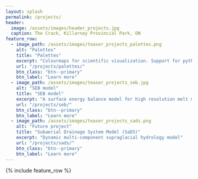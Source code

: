 ```yaml
---
layout: splash
permalink: /projects/
header:
  image: /assets/images/header_projects.jpg
  caption: The Crack, Killarney Provincial Park, ON
feature_row:
  - image_path: /assets/images/teaser_projects_palettes.png
    alt: "Palettes"
    title: "Palettes"
    excerpt: "Colourmaps for scientific visualization. Support for python and MATLAB"
    url: "/projects/palettes/"
    btn_class: "btn--primary"
    btn_label: "Learn more"
  - image_path: /assets/images/teaser_projects_seb.jpg
    alt: "SEB model"
    title: "SEB model"
    excerpt: "A surface energy balance model for high resolution melt modelling"
    url: "/projects/seb/"
    btn_class: "btn--primary"
    btn_label: "Learn more"
  - image_path: /assets/images/teaser_projects_sads.png
    alt: "Future project"
    title: "Subaerial Drainage System Model (SaDS)"
    excerpt: "Dynamic multi-component supraglacial hydrology model"
    url: "/projects/sads/"
    btn_class: "btn--primary"
    btn_label: "Learn more"
---
```


{% include feature_row %}
